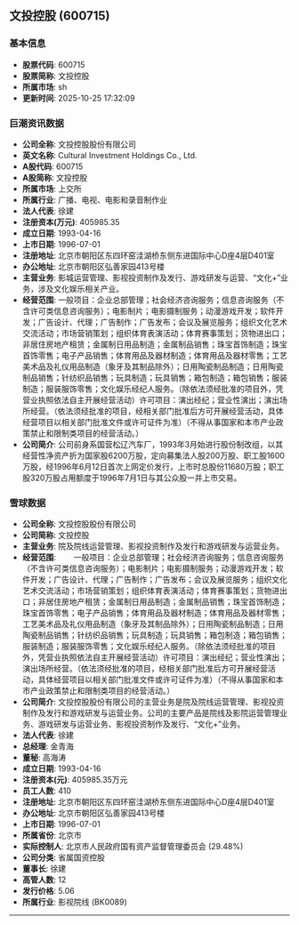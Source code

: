 ## 文投控股 (600715)

### 基本信息

- **股票代码**: 600715
- **股票简称**: 文投控股
- **所属市场**: sh
- **更新时间**: 2025-10-25 17:32:09

### 巨潮资讯数据

- **公司全称**: 文投控股股份有限公司
- **英文名称**: Cultural Investment Holdings Co., Ltd.
- **A股代码**: 600715
- **A股简称**: 文投控股
- **所属市场**: 上交所
- **所属行业**: 广播、电视、电影和录音制作业
- **法人代表**: 徐建
- **注册资本(万元)**: 405985.35
- **成立日期**: 1993-04-16
- **上市日期**: 1996-07-01
- **注册地址**: 北京市朝阳区东四环窑洼湖桥东侧东进国际中心D座4层D401室
- **办公地址**: 北京市朝阳区弘善家园413号楼
- **主营业务**: 影城运营管理、影视投资制作及发行、游戏研发与运营、“文化+”业务，涉及文化娱乐相关产业。
- **经营范围**: 一般项目：企业总部管理；社会经济咨询服务；信息咨询服务（不含许可类信息咨询服务）；电影制片；电影摄制服务；动漫游戏开发；软件开发；广告设计、代理；广告制作；广告发布；会议及展览服务；组织文化艺术交流活动；市场营销策划；组织体育表演活动；体育赛事策划；货物进出口；非居住房地产租赁；金属制日用品制造；金属制品销售；珠宝首饰制造；珠宝首饰零售；电子产品销售；体育用品及器材制造；体育用品及器材零售；工艺美术品及礼仪用品制造（象牙及其制品除外）；日用陶瓷制品制造；日用陶瓷制品销售；针纺织品销售；玩具制造；玩具销售；箱包制造；箱包销售；服装制造；服装服饰零售；文化娱乐经纪人服务。（除依法须经批准的项目外，凭营业执照依法自主开展经营活动）许可项目：演出经纪；营业性演出；演出场所经营。（依法须经批准的项目，经相关部门批准后方可开展经营活动，具体经营项目以相关部门批准文件或许可证件为准）（不得从事国家和本市产业政策禁止和限制类项目的经营活动。）
- **公司简介**: 公司前身系国营松辽汽车厂，1993年3月始进行股份制改组，以其经营性净资产折为国家股6200万股，定向募集法人股200万股、职工股1600万股，经1996年6月12日首次上网定价发行，上市时总股份11680万股；职工股320万股占用额度于1996年7月1日与其公众股一并上市交易。

### 雪球数据

- **公司全称**: 文投控股股份有限公司
- **公司简称**: 文投控股
- **主营业务**: 院及院线运营管理、影视投资制作及发行和游戏研发与运营业务。
- **经营范围**: 　　一般项目：企业总部管理；社会经济咨询服务；信息咨询服务（不含许可类信息咨询服务）；电影制片；电影摄制服务；动漫游戏开发；软件开发；广告设计、代理；广告制作；广告发布；会议及展览服务；组织文化艺术交流活动；市场营销策划；组织体育表演活动；体育赛事策划；货物进出口；非居住房地产租赁；金属制日用品制造；金属制品销售；珠宝首饰制造；珠宝首饰零售；电子产品销售；体育用品及器材制造；体育用品及器材零售；工艺美术品及礼仪用品制造（象牙及其制品除外）；日用陶瓷制品制造；日用陶瓷制品销售；针纺织品销售；玩具制造；玩具销售；箱包制造；箱包销售；服装制造；服装服饰零售；文化娱乐经纪人服务。（除依法须经批准的项目外，凭营业执照依法自主开展经营活动）许可项目：演出经纪；营业性演出；演出场所经营。（依法须经批准的项目，经相关部门批准后方可开展经营活动，具体经营项目以相关部门批准文件或许可证件为准）（不得从事国家和本市产业政策禁止和限制类项目的经营活动。）
- **公司简介**: 文投控股股份有限公司的主营业务是院及院线运营管理、影视投资制作及发行和游戏研发与运营业务。公司的主要产品是院线及影院运营管理业务、游戏研发与运营业务、影视投资制作及发行、“文化+”业务。
- **法人代表**: 徐建
- **总经理**: 金青海
- **董秘**: 高海涛
- **成立日期**: 1993-04-16
- **注册资本(元)**: 405985.35万元
- **员工人数**: 410
- **注册地址**: 北京市朝阳区东四环窑洼湖桥东侧东进国际中心D座4层D401室
- **办公地址**: 北京市朝阳区弘善家园413号楼
- **上市日期**: 1996-07-01
- **所属省份**: 北京市
- **实际控制人**: 北京市人民政府国有资产监督管理委员会 (29.48%)
- **公司分类**: 省属国资控股
- **董事长**: 徐建
- **高管人数**: 12
- **发行价格**: 5.06
- **所属行业**: 影视院线 (BK0089)

---